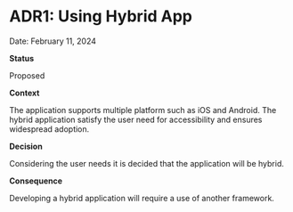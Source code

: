 # ADR1: Using Hybrid App

Date: February 11, 2024

**Status**

Proposed

**Context**

The application supports multiple platform such as iOS and Android.
The hybrid application satisfy the user need for accessibility and ensures widespread adoption.

**Decision**

Considering the user needs it is decided that the application will be hybrid.

**Consequence**

Developing a hybrid application will require a use of another framework.
